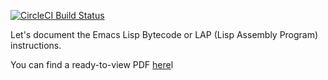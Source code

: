 [![CircleCI Build Status](https://circleci.com/gh/rocky/elisp-lap.svg?style=shield&circle-token=:circle-token)](https://circleci.com/gh/rocky/elisp-lap)

Let's document the Emacs Lisp Bytecode or LAP (Lisp Assembly Program) instructions.

You can find a ready-to-view PDF [here](http://github.rocky.io/elisp-bytecode.pdf)l
